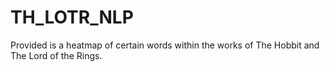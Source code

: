 # TH_LOTR_NLP
Provided is a heatmap of certain words within the works of The Hobbit and The Lord of the Rings.
